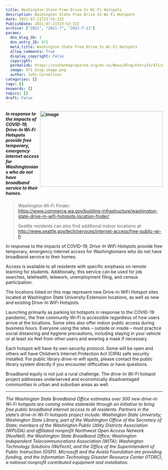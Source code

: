 ```yaml
---
title: Washington State Free Drive-In Wi-Fi Hotspots
description: Washington State Free Drive-In Wi-Fi Hotspots
date: 2021-07-21T23:53:32Z
PublishDate: 2021-07-21T23:53:32Z
archive: ["2021", "2021-7", "2021-7-21"]
params:
  dnn_blog_ID: 1
  dnn_entry_ID: 471
  meta_title: Washington State Free Drive-In Wi-Fi Hotspots
  allow_comments: True
  display_copyright: False
  copyright:
  permalink: https://vashonbeprepared.org/en-us/News/Blog/EntryId/471/Washington-State-Free-Drive-In-Wi-Fi-Hotspots
  image: 471_blog-image.png
  author: John Cornelison
categories: []
tags: []
keywords: []
topics: []
draft: False
---
```


<h5><img width="394" height="243" title="image" align="right" style="border: 0px currentcolor; border-image: none; float: right; display: inline; background-image: none;" alt="image" src="https://vashonbeprepared.org./images/471/Open-Live-Writer-Washington-State-Drive-In-WiFi-Hotspots_EC8E-image_ba5f4ff7-341b-40d6-a962-55c885be142a.png" border="0">In response to the impacts of COVID-19, <em>Drive-In Wi-Fi Hotspots </em>provide free temporary, emergency internet access for Washingtonians who do not have broadband service to their homes.</h5><blockquote><p>Washington Wi-Fi Finder:<br><a title="https://www.commerce.wa.gov/building-infrastructure/washington-state-drive-in-wifi-hotspots-location-finder/" href="https://www.commerce.wa.gov/building-infrastructure/washington-state-drive-in-wifi-hotspots-location-finder/">https://www.commerce.wa.gov/building-infrastructure/washington-state-drive-in-wifi-hotspots-location-finder/</a></p><p>Seattle residents can also find additional indoor locations at: <a href="https://gcc02.safelinks.protection.outlook.com/?url=http%3A%2F%2Fwww.seattle.gov%2Ftech%2Fservices%2Finternet-access%2Ffree-public-wi-fi&amp;data=04%7C01%7Cyvonne.wilcox%40commerce.wa.gov%7Ccdb4706485064272c6b908d91c863c2c%7C11d0e217264e400a8ba057dcc127d72d%7C0%7C0%7C637572185127893100%7CUnknown%7CTWFpbGZsb3d8eyJWIjoiMC4wLjAwMDAiLCJQIjoiV2luMzIiLCJBTiI6Ik1haWwiLCJXVCI6Mn0%3D%7C1000&amp;sdata=m5ZtvDxW08vC2871jfT1IF4%2FJzl3sl5Oa6d74Gbvwts%3D&amp;reserved=0">http://www.seattle.gov/tech/services/internet-access/free-public-wi-fi</a></p></blockquote><p>In response to the impacts of COVID-19, <em>Drive-In WiFi Hotspots </em>provide free temporary, emergency internet access for Washingtonians who do not have broadband service to their homes.<p>Access is available to all residents with specific emphasis on remote learning for students. Additionally, this service can be used for job searches, telehealth, telework, unemployment filing, and census participation.<p>The locations listed on this map represent new Drive-In WiFi Hotspot sites located at Washington State University Extension locations, as well as new and existing Drive-In WiFi Hotspots. <p>Launching primarily as parking lot hotspots in response to the COVID-19 pandemic, the free community Wi-Fi is accessible regardless of how users arrive at the locations. Some sites also offer indoor public access during business hours. Everyone using the sites – outside or inside – must practice social distancing and hygiene precautions, including staying in your vehicle or at least six feet from other users and wearing a mask if necessary.<p>Each hotspot will have its own security protocol. Some will be open and others will have Children’s Internet Protection Act (CIPA) safe security installed. For public library drive-in wifi spots, please contact the public library system directly if you encounter difficulties or have questions.<p>Broadband equity is not just a rural challenge. The drive-In Wi-Fi hotspot project addresses underserved and economically disadvantaged communities in urban and suburban areas as well.<hr><p><em>The Washington State Broadband Office estimates over 300 new drive-in Wi-Fi hotspots are coming online statewide through an initiative to bring free public broadband internet access to all residents. Partners in the state’s drive-in Wi-Fi hotspots project include: Washington State University; Washington State Library, part of the Washington Office of the Secretary of State; members of the Washington Public Utility Districts Association (WPUDA) and affiliated nonprofit Northwest Open Access Network (NoaNet); the Washington State Broadband Office; Washington Independent Telecommunications Association (WITA); Washington Technology Solutions (WaTech); and the Office of the Superintendent of Public Instruction (OSPI). Microsoft and the Avista Foundation are providing funding, and the Information Technology Disaster Resource Center (ITDRC), a national nonprofit contributed equipment and installation.</em>
